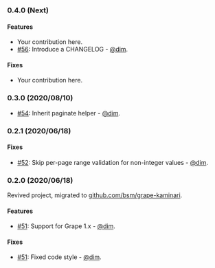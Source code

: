 ### 0.4.0 (Next)

#### Features

* Your contribution here.
* [#56](https://github.com/bsm/grape-kaminari/pull/56): Introduce a CHANGELOG - [@dim](https://github.com/dim).

#### Fixes

* Your contribution here.

### 0.3.0 (2020/08/10)

* [#54](https://github.com/bsm/grape-kaminari/pull/54): Inherit paginate helper - [@dim](https://github.com/dim).

### 0.2.1 (2020/06/18)

#### Fixes

* [#52](https://github.com/bsm/grape-kaminari/pull/52): Skip per-page range validation for non-integer values - [@dim](https://github.com/dim).

### 0.2.0 (2020/06/18)

Revived project, migrated to [github.com/bsm/grape-kaminari](github.com/bsm/grape-kaminari).

#### Features

* [#51](https://github.com/bsm/grape-kaminari/pull/51): Support for Grape 1.x - [@dim](https://github.com/dim).

#### Fixes

* [#51](https://github.com/bsm/grape-kaminari/pull/51): Fixed code style - [@dim](https://github.com/dim).
